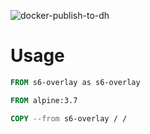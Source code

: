 ![docker-publish-to-dh](https://github.com/swaglive/docker-s6-overlay/workflows/docker-publish-to-dh/badge.svg)

# Usage

```Dockerfile
FROM s6-overlay as s6-overlay

FROM alpine:3.7

COPY --from s6-overlay / /
```
